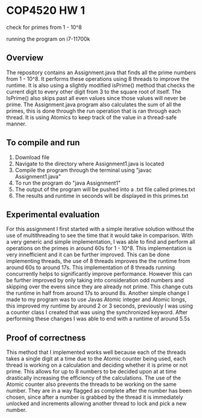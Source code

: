 # COP4520 HW 1
check for primes from 1 - 10^8

running the program on i7-11700k

## Overview
The repository contains an Assignment.java that finds all the prime numbers from 1 - 10^8. It performs these operations using 8 threads to improve the runtime. It is also using a slightly modified isPrime() method that checks the current digit to every other digit from 3 to the square root of itself. The IsPrime() also skips past all even values since those values will never be prime. The Assignment.java program also calculates the sum of all the primes, this is done through the run operation that is ran through each thread. It is using Atomics to keep track of the value in a thread-safe manner.

## To compile and run
1. Download file
2. Navigate to the directory where Assignment1.java is located
3. Compile the program through the terminal using "javac Assignment1.java"
4. To run the program do "java Assignment1"
5. The output of the program will be pushed into a .txt file called primes.txt
6. The results and runtime in seconds will be displayed in this primes.txt

## Experimental evaluation
For this assignment I first started with a simple iterative solution without the use of multithreading to see the time that it would take in comparison. With a very generic and simple implementation, I was able to find and perform all operations on the primes in around 60s for 1 - 10^8. This implementation is very innefficient and it can be further improved. This can be done implementing threads, the use of 8 threads improves the the runtime from around 60s to around 17s. This implementation of 8 threads running concurrently helps to significantly improve performance. However this can be further improved by only taking into consideration odd numbers and skipping over the evens since they are already not prime. This change cuts the runtime in half from around 17s to around 8s. Another simple change I made to my program was to use Javas Atomic integer and Atomic longs, this improved my runtime by around 2 or 3 seconds, previously I was using a counter class I created that was using the synchronized keyword. After performing these changes I was able to end with a runtime of around 5.5s 

## Proof of correctness 
This method that I implemented works well because each of the threads takes a single digit at a time due to the Atomic counter being used, each thread is working on a calculation and deciding whether it is prime or not prime. This allows for up to 8 numbers to be decided upon at at time drastically increasing the efficiency of the calculations. The use of the Atomic counter also prevents the threads to be working on the same number. They are in a way flagged as complete after the number has been chosen, since after a number is grabbed by the thread it is immediately unlocked and increments allowing another thread to lock and pick a new number. 